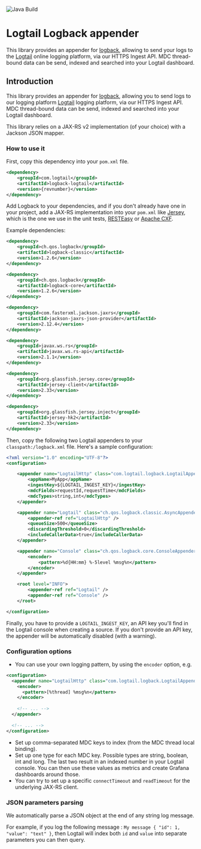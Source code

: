 ![Java Build](https://github.com/logtail/logback-logtail/workflows/Java%20Build/badge.svg)

# Logtail Logback appender

This library provides an appender for [logback](https://logback.qos.ch), allowing to send your logs to the [Logtail](https://logtail.com) online logging platform, via our HTTPS Ingest API. MDC thread-bound data can be send, indexed and searched into your Logtail dashboard.


## Introduction

This library provides an appender for [logback](https://logback.qos.ch), allowing you to send logs to our logging platform [Logtail](https://logtail.com) logging platform, via our HTTPS Ingest API. MDC thread-bound data can be send, indexed and searched into your Logtail dashboard.

This library relies on a JAX-RS v2 implementation (of your choice) with a Jackson JSON mapper.

### How to use it

First, copy this dependency into your `pom.xml` file.

```xml
<dependency>
    <groupId>com.logtail</groupId>
    <artifactId>logback-logtail</artifactId>
    <version>{revnumber}</version>
</dependency>
```

Add Logback to your dependencies, and if you don't already have one in your project, add a JAX-RS implementation into your `pom.xml` like [Jersey](https://search.maven.org/artifact/org.glassfish.jersey.core/jersey-client), which is the one we use in the unit tests, [RESTEasy](https://search.maven.org/artifact/org.jboss.resteasy/resteasy-client) or [Apache CXF](https://search.maven.org/artifact/org.apache.cxf/cxf-rt-rs-client).

Example dependencies:

```xml
<dependency>
    <groupId>ch.qos.logback</groupId>
    <artifactId>logback-classic</artifactId>
    <version>1.2.6</version>
</dependency>

<dependency>
    <groupId>ch.qos.logback</groupId>
    <artifactId>logback-core</artifactId>
    <version>1.2.6</version>
</dependency>

<dependency>
    <groupId>com.fasterxml.jackson.jaxrs</groupId>
    <artifactId>jackson-jaxrs-json-provider</artifactId>
    <version>2.12.4</version>
</dependency>

<dependency>
    <groupId>javax.ws.rs</groupId>
    <artifactId>javax.ws.rs-api</artifactId>
    <version>2.1.1</version>
</dependency>

<dependency>
    <groupId>org.glassfish.jersey.core</groupId>
    <artifactId>jersey-client</artifactId>
    <version>2.33</version>
</dependency>

<dependency>
    <groupId>org.glassfish.jersey.inject</groupId>
    <artifactId>jersey-hk2</artifactId>
    <version>2.33</version>
</dependency>
```

Then, copy the following two Logtail appenders to your `classpath:/logback.xml` file. Here's a sample configuration:

```xml
<?xml version="1.0" encoding="UTF-8"?>
<configuration>

    <appender name="LogtailHttp" class="com.logtail.logback.LogtailAppender">
        <appName>MyApp</appName>
        <ingestKey>${LOGTAIL_INGEST_KEY}</ingestKey>
        <mdcFields>requestId,requestTime</mdcFields>
        <mdcTypes>string,int</mdcTypes>
    </appender>

    <appender name="Logtail" class="ch.qos.logback.classic.AsyncAppender">
        <appender-ref ref="LogtailHttp" />
        <queueSize>500</queueSize>
        <discardingThreshold>0</discardingThreshold>
        <includeCallerData>true</includeCallerData>
    </appender>

    <appender name="Console" class="ch.qos.logback.core.ConsoleAppender">
        <encoder>
            <pattern>%d{HH:mm} %-5level %msg%n</pattern>
        </encoder>
    </appender>

    <root level="INFO">
        <appender-ref ref="Logtail" />
        <appender-ref ref="Console" />
    </root>

</configuration>
```

Finally, you have to provide a `LOGTAIL_INGEST_KEY`, an API key you'll find in the Logtail console when creating a source. If you don't provide an API key, the appender will be automatically disabled (with a warning).
    

### Configuration options

* You can use your own logging pattern, by using the `encoder` option, e.g.

```xml
<configuration>
  <appender name="LogtailHttp" class="com.logtail.logback.LogtailAppender">
    <encoder>
      <pattern>[%thread] %msg%n</pattern>
    </encoder>
    
    <!-- ... -->
  </appender>
  
  <!-- ... -->
</configuration>
```

* Set up comma-separated MDC keys to index (from the MDC thread local binding).
* Set up one type for each MDC key. Possible types are string, boolean, int and long. The last two result in an indexed number in your Logtail console. You can then use these values as metrics and create Grafana dashboards around those.
* You can try to set up a specific `connectTimeout` and `readTimeout` for the underlying JAX-RS client.

### JSON parameters parsing

We automatically parse a JSON object at the end of any string log message. 

For example, if you log the following message : `My message { "id": 1, "value": "text" }`, then Logtail will index both `id` and `value` into separate parameters you can then query.
